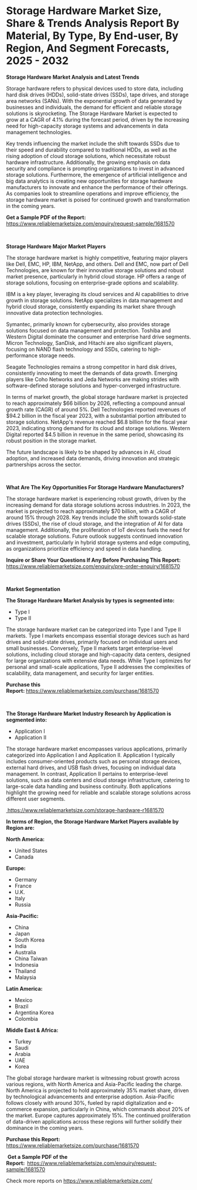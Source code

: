 <p><h1>Storage Hardware Market Size, Share & Trends Analysis Report By Material, By Type, By End-user, By Region, And Segment Forecasts, 2025 - 2032</h1></p><p><strong>Storage Hardware Market Analysis and Latest Trends</strong></p>
<p><p>Storage hardware refers to physical devices used to store data, including hard disk drives (HDDs), solid-state drives (SSDs), tape drives, and storage area networks (SANs). With the exponential growth of data generated by businesses and individuals, the demand for efficient and reliable storage solutions is skyrocketing. The Storage Hardware Market is expected to grow at a CAGR of 4.1% during the forecast period, driven by the increasing need for high-capacity storage systems and advancements in data management technologies.</p><p>Key trends influencing the market include the shift towards SSDs due to their speed and durability compared to traditional HDDs, as well as the rising adoption of cloud storage solutions, which necessitate robust hardware infrastructure. Additionally, the growing emphasis on data security and compliance is prompting organizations to invest in advanced storage solutions. Furthermore, the emergence of artificial intelligence and big data analytics is creating new opportunities for storage hardware manufacturers to innovate and enhance the performance of their offerings. As companies look to streamline operations and improve efficiency, the storage hardware market is poised for continued growth and transformation in the coming years.</p></p>
<p><strong>Get a Sample PDF of the Report:&nbsp;</strong> <a href="https://www.reliablemarketsize.com/enquiry/request-sample/1681570?utm_campaign=3112&utm_medium=2&utm_source=Github&utm_content=ia&utm_term=24032025&utm_id=storage-hardware">https://www.reliablemarketsize.com/enquiry/request-sample/1681570</a></p>
<p>&nbsp;</p>
<p><strong>Storage Hardware Major Market Players</strong></p>
<p><p>The storage hardware market is highly competitive, featuring major players like Dell, EMC, HP, IBM, NetApp, and others. Dell and EMC, now part of Dell Technologies, are known for their innovative storage solutions and robust market presence, particularly in hybrid cloud storage. HP offers a range of storage solutions, focusing on enterprise-grade options and scalability.</p><p>IBM is a key player, leveraging its cloud services and AI capabilities to drive growth in storage solutions. NetApp specializes in data management and hybrid cloud storage, consistently expanding its market share through innovative data protection technologies.</p><p>Symantec, primarily known for cybersecurity, also provides storage solutions focused on data management and protection. Toshiba and Western Digital dominate the consumer and enterprise hard drive segments. Micron Technology, SanDisk, and Hitachi are also significant players, focusing on NAND flash technology and SSDs, catering to high-performance storage needs.</p><p>Seagate Technologies remains a strong competitor in hard disk drives, consistently innovating to meet the demands of data growth. Emerging players like Coho Networks and Jeda Networks are making strides with software-defined storage solutions and hyper-converged infrastructure.</p><p>In terms of market growth, the global storage hardware market is projected to reach approximately $66 billion by 2026, reflecting a compound annual growth rate (CAGR) of around 5%. Dell Technologies reported revenues of $94.2 billion in the fiscal year 2023, with a substantial portion attributed to storage solutions. NetApp's revenue reached $6.8 billion for the fiscal year 2023, indicating strong demand for its cloud and storage solutions. Western Digital reported $4.5 billion in revenue in the same period, showcasing its robust position in the storage market.</p><p>The future landscape is likely to be shaped by advances in AI, cloud adoption, and increased data demands, driving innovation and strategic partnerships across the sector.</p></p>
<p>&nbsp;</p>
<p><strong>What Are The Key Opportunities For Storage Hardware Manufacturers?</strong></p>
<p><p>The storage hardware market is experiencing robust growth, driven by the increasing demand for data storage solutions across industries. In 2023, the market is projected to reach approximately $70 billion, with a CAGR of around 15% through 2028. Key trends include the shift towards solid-state drives (SSDs), the rise of cloud storage, and the integration of AI for data management. Additionally, the proliferation of IoT devices fuels the need for scalable storage solutions. Future outlook suggests continued innovation and investment, particularly in hybrid storage systems and edge computing, as organizations prioritize efficiency and speed in data handling.</p></p>
<p><strong>Inquire or Share Your Questions If Any Before Purchasing This Report:</strong> <a href="https://www.reliablemarketsize.com/enquiry/pre-order-enquiry/1681570?utm_campaign=3112&utm_medium=2&utm_source=Github&utm_content=ia&utm_term=24032025&utm_id=storage-hardware">https://www.reliablemarketsize.com/enquiry/pre-order-enquiry/1681570</a></p>
<p>&nbsp;</p>
<p><strong>Market Segmentation</strong></p>
<p><strong>The Storage Hardware Market Analysis by types is segmented into:</strong></p>
<p><ul><li>Type I</li><li>Type II</li></ul></p>
<p><p>The storage hardware market can be categorized into Type I and Type II markets. Type I markets encompass essential storage devices such as hard drives and solid-state drives, primarily focused on individual users and small businesses. Conversely, Type II markets target enterprise-level solutions, including cloud storage and high-capacity data centers, designed for large organizations with extensive data needs. While Type I optimizes for personal and small-scale applications, Type II addresses the complexities of scalability, data management, and security for larger entities.</p></p>
<p><strong>Purchase this Report:&nbsp;</strong><a href="https://www.reliablemarketsize.com/purchase/1681570?utm_campaign=3112&utm_medium=2&utm_source=Github&utm_content=ia&utm_term=24032025&utm_id=storage-hardware">https://www.reliablemarketsize.com/purchase/1681570</a></p>
<p>&nbsp;</p>
<p><strong>The Storage Hardware Market Industry Research by Application is segmented into:</strong></p>
<p><ul><li>Application I</li><li>Application II</li></ul></p>
<p><p>The storage hardware market encompasses various applications, primarily categorized into Application I and Application II. Application I typically includes consumer-oriented products such as personal storage devices, external hard drives, and USB flash drives, focusing on individual data management. In contrast, Application II pertains to enterprise-level solutions, such as data centers and cloud storage infrastructure, catering to large-scale data handling and business continuity. Both applications highlight the growing need for reliable and scalable storage solutions across different user segments.</p></p>
<p><a href="https://www.reliablemarketsize.com/storage-hardware-r1681570?utm_campaign=3112&utm_medium=2&utm_source=Github&utm_content=ia&utm_term=24032025&utm_id=storage-hardware">&nbsp;https://www.reliablemarketsize.com/storage-hardware-r1681570</a></p>
<p><strong>In terms of Region, the Storage Hardware Market Players available by Region are:</strong></p>
<p>
    <p> <strong> North America: </strong>
        <ul>
            <li>United States</li>
            <li>Canada</li>
        </ul>
        </p> 
    <p> <strong> Europe: </strong>
        <ul>
            <li>Germany</li>
            <li>France</li>
            <li>U.K.</li>
            <li>Italy</li>
            <li>Russia</li>
        </ul>
        </p> 
    <p> <strong> Asia-Pacific: </strong>
        <ul>
            <li>China</li>
            <li>Japan</li>
            <li>South Korea</li>
            <li>India</li>
            <li>Australia</li>
            <li>China Taiwan</li>
            <li>Indonesia</li>
            <li>Thailand</li>
            <li>Malaysia</li>
        </ul>
        </p> 
    <p> <strong> Latin America: </strong>
        <ul>
            <li>Mexico</li>
            <li>Brazil</li>
            <li>Argentina Korea</li>
            <li>Colombia</li>
        </ul>
        </p> 
    <p> <strong> Middle East & Africa: </strong>
        <ul>
            <li>Turkey</li>
            <li>Saudi</li>
            <li>Arabia</li>
            <li>UAE</li>
            <li>Korea</li>
        </ul>
    </p>
    </p>
<p><p>The global storage hardware market is witnessing robust growth across various regions, with North America and Asia-Pacific leading the charge. North America is projected to hold approximately 35% market share, driven by technological advancements and enterprise adoption. Asia-Pacific follows closely with around 30%, fueled by rapid digitalization and e-commerce expansion, particularly in China, which commands about 20% of the market. Europe captures approximately 15%. The continued proliferation of data-driven applications across these regions will further solidify their dominance in the coming years.</p></p>
<p><strong>Purchase this Report: </strong><a href="https://www.reliablemarketsize.com/purchase/1681570?utm_campaign=3112&utm_medium=2&utm_source=Github&utm_content=ia&utm_term=24032025&utm_id=storage-hardware">https://www.reliablemarketsize.com/purchase/1681570</a></p>
<p>&nbsp;<strong>Get a Sample PDF of the Report:&nbsp;&nbsp;</strong><a href="https://www.reliablemarketsize.com/enquiry/request-sample/1681570?utm_campaign=3112&utm_medium=2&utm_source=Github&utm_content=ia&utm_term=24032025&utm_id=storage-hardware">https://www.reliablemarketsize.com/enquiry/request-sample/1681570</a></p>
<p><strong></strong></p>
<p>Check more reports on <a href="https://www.reliablemarketsize.com/?utm_campaign=3112&utm_medium=2&utm_source=Github&utm_content=ia&utm_term=24032025&utm_id=storage-hardware">https://www.reliablemarketsize.com/</a></p>